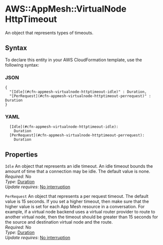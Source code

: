 # AWS::AppMesh::VirtualNode HttpTimeout<a name="aws-properties-appmesh-virtualnode-httptimeout"></a>

An object that represents types of timeouts\. 

## Syntax<a name="aws-properties-appmesh-virtualnode-httptimeout-syntax"></a>

To declare this entity in your AWS CloudFormation template, use the following syntax:

### JSON<a name="aws-properties-appmesh-virtualnode-httptimeout-syntax.json"></a>

```
{
  "[Idle](#cfn-appmesh-virtualnode-httptimeout-idle)" : Duration,
  "[PerRequest](#cfn-appmesh-virtualnode-httptimeout-perrequest)" : Duration
}
```

### YAML<a name="aws-properties-appmesh-virtualnode-httptimeout-syntax.yaml"></a>

```
  [Idle](#cfn-appmesh-virtualnode-httptimeout-idle): 
    Duration
  [PerRequest](#cfn-appmesh-virtualnode-httptimeout-perrequest): 
    Duration
```

## Properties<a name="aws-properties-appmesh-virtualnode-httptimeout-properties"></a>

`Idle`  <a name="cfn-appmesh-virtualnode-httptimeout-idle"></a>
An object that represents an idle timeout\. An idle timeout bounds the amount of time that a connection may be idle\. The default value is none\.  
*Required*: No  
*Type*: [Duration](aws-properties-appmesh-virtualnode-duration.md)  
*Update requires*: [No interruption](https://docs.aws.amazon.com/AWSCloudFormation/latest/UserGuide/using-cfn-updating-stacks-update-behaviors.html#update-no-interrupt)

`PerRequest`  <a name="cfn-appmesh-virtualnode-httptimeout-perrequest"></a>
An object that represents a per request timeout\. The default value is 15 seconds\. If you set a higher timeout, then make sure that the higher value is set for each App Mesh resource in a conversation\. For example, if a virtual node backend uses a virtual router provider to route to another virtual node, then the timeout should be greater than 15 seconds for the source and destination virtual node and the route\.  
*Required*: No  
*Type*: [Duration](aws-properties-appmesh-virtualnode-duration.md)  
*Update requires*: [No interruption](https://docs.aws.amazon.com/AWSCloudFormation/latest/UserGuide/using-cfn-updating-stacks-update-behaviors.html#update-no-interrupt)